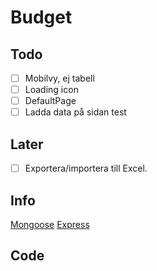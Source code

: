 # Budget

## Todo

- [ ] Mobilvy, ej tabell
- [ ] Loading icon
- [ ] DefaultPage
- [ ] Ladda data på sidan test

## Later

- [ ] Exportera/importera till Excel.

## Info

[Mongoose](https://mongoosejs.com/docs/schematypes.html)
[Express](https://www.terlici.com/2014/09/29/express-router.html)

## Code

```js


```
